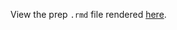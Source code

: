 View the prep `.rmd` file rendered [here](https://github.com/OHI-Science/bhi-prep/blob/draft/baltic2019/pressures/invasive_spp/invasive_spp_prep.rmd).
